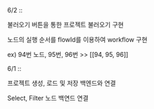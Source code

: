 6/2 ::

불러오기 버튼을 통한 프로젝트 불러오기 구현

노드의 실행 순서를 flowId를 이용하여 workflow 구현 

ex) 94번 노드, 95번, 96번 >> [[94, 95, 96]]


6/1 :: 

프로젝트 생성, 로드 및 저장 백엔드와 연결

Select, Filter 노드 백연드 연결
